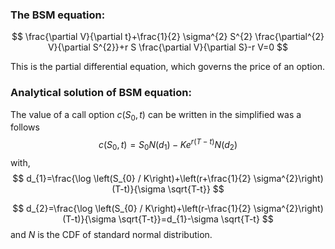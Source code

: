 ### The BSM equation:

$$
\frac{\partial V}{\partial t}+\frac{1}{2} \sigma^{2} S^{2} \frac{\partial^{2} V}{\partial S^{2}}+r S \frac{\partial V}{\partial S}-r V=0
$$

This is the partial differential equation, which governs the price of an option.

### Analytical solution of BSM equation:

The value of a call option $c\left(S_{0}, t\right)$ can be written in the simplified was a follows
$$
c\left(S_{0}, t\right)=S_{0} N\left(d_{1}\right)-K e^{r(T-t)} N\left(d_{2}\right)
$$
with,
$$
d_{1}=\frac{\log \left(S_{0} / K\right)+\left(r+\frac{1}{2} \sigma^{2}\right)(T-t)}{\sigma \sqrt{T-t}}
$$

$$
d_{2}=\frac{\log \left(S_{0} / K\right)+\left(r-\frac{1}{2} \sigma^{2}\right)(T-t)}{\sigma \sqrt{T-t}}=d_{1}-\sigma \sqrt{T-t}
$$
and $N$ is the CDF of standard normal distribution.
